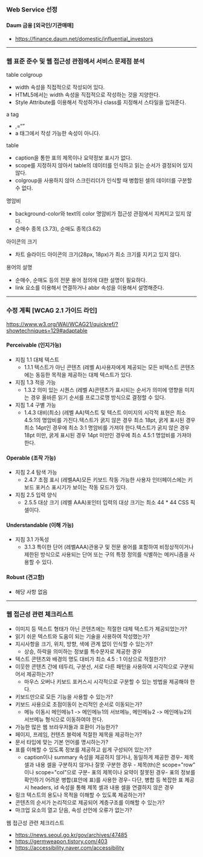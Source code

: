 ### Web Service 선정

#### Daum 금융 [외국인/기관매매]

- https://finance.daum.net/domestic/influential_investors

---

### 웹 표준 준수 및 웹 접근성 관점에서 서비스 문제점 분석

table
colgroup

- width 속성을 직접적으로 작성되어 있다.
- HTML5에서는 width 속성을 직접적으로 작성하는 것을 지양한다.
- Style Attribute를 이용해서 작성하거나 class를 지정해서 스타일을 입혀준다.

a tag

- ,=“”
- a 태그에서 작성 가능한 속성이 아니다.

table

- caption을 통한 표의 제목이나 요약정보 표시가 없다.
- scope를 지정하지 않아서 table의 데이터를 인식하고 읽는 순서가 결정되어 있지 않다.
- colgroup을 사용하지 않아 스크린리더가 인식할 때 병합된 셀의 데이터를 구분할 수 없다.

명암비

- background-color와 text의 color 명암비가 접근성 관점에서 지켜지고 있지 않다.
- 순매수 종목 (3.73), 순매도 종목(3.62)

아이콘의 크기

- 차트 슬라이드 아이콘의 크기(28px, 18px)가 최소 크기를 지키고 있지 않다.

용어의 설명

- 순매수, 순매도 등의 전문 용어 정의에 대한 설명이 필요하다.
- link 요소를 이용해서 연결하거나 abbr 속성을 이용해서 설명해준다.

---

### 수정 계획 [WCAG 2.1 가이드 라인]

https://www.w3.org/WAI/WCAG21/quickref/?showtechniques=129#adaptable

#### Perceivable (인지가능)

- 지침 1.1 대체 텍스트
  - 1.1.1 텍스트가 아닌 콘텐츠 (레벨 A)사용자에게 제공되는 모든 비텍스트 콘텐츠에는 동등한 목적을 제공하는 대체 텍스트가 있다.
- 지침 1.3 적응 가능
  - 1.3.2 의미 있는 시퀀스 (레벨 A)콘텐츠가 표시되는 순서가 의미에 영향을 미치는 경우 올바른 읽기 순서를 프로그로맹 방식으로 결정할 수 있다.
- 지침 1.4 구별 가능
  - 1.4.3 대비(최소) (레벨 AA)텍스트 및 텍스트 이미지의 시각적 표현은 최소 4.5:1의 명암비를 가진다.텍스트가 굵지 않은 경우 최소 18pt, 굵게 표시된 경우 최소 14pt인 경우에 최소 3:1 명암비를 가져야 한다.텍스트가 굵지 않은 경우 18pt 미만, 굵게 표시된 경우 14pt 미만인 경우에 최소 4.5:1 명암비를 가져야 한다.

#### Operable (조작 가능)

- 지침 2.4 탐색 가능
  - 2.4.7 초점 표시 (레벨AA)모든 키보드 작동 가능한 사용자 인터페이스에는 키보드 포커스 표시기가 보이는 작동 모드가 있다.
- 지침 2.5 입력 양식
  - 2.5.5 대상 크기 (레벨 AAA)포인터 입력의 대상 크기는 최소 44 \* 44 CSS 픽셀이다.

#### Understandable (이해 가능)

- 지침 3.1 가독성
  - 3.1.3 특이한 단어 (레벨AAA)관용구 및 전문 용어를 포함하여 비정상적이거나 제한된 방식으로 사용되는 단어 또는 구의 특정 정의를 식별하는 메커니즘을 사용할 수 있다.

#### Robust (견고함)

- 해당 사항 없음

---

### 웹 접근성 관련 체크리스트

- 이미지 등 텍스트 형태가 아닌 콘텐츠에는 적절한 대체 텍스트가 제공되었는가?
- 읽기 쉬운 텍스트와 도움이 되는 기술을 사용하여 작성했는가?
- 지시사항을 크기, 위치, 방향, 색에 관계 없이 인식할 수 있는가?
  - 상승, 하락을 의미하는 정보를 특수문자로 제공한 경우
- 텍스트 콘텐츠와 배경의 명도 대비가 최소 4.5 : 1 이상으로 적절한가?
- 이웃한 콘텐츠 간에 테두리, 구분선, 서로 다른 패턴을 사용하여 시각적으로 구분되어서 제공하는가?
  - 마우스 오버나 키보드 포커스시 시각적으로 구분할 수 있는 방법을 제공해야 한다.
- 키보드만으로 모든 기능을 사용할 수 있는가?
- 키보드 사용으로 초점이동이 논리적인 순서로 이동되는가?
  - 메뉴 이동시 메인메뉴1 -> 메인메뉴1의 서브메뉴, 메인메뉴2 -> 메인메뉴2의 서브메뉴 형식으로 이동하여야 한다.
- 가능한 많은 웹 브라우저들과 호환이 가능한가?
- 페이지, 프레임, 컨텐츠 블럭에 적절한 제목을 제공하는가?
- 문서 타입에 맞는 기본 언어를 명시하는가?
- 표를 이해할 수 있도록 정보를 제공하고 쉽게 구성되어 있는가?
  - caption이나 summary 속성을 제공하지 않거나, 동일하게 제공한 경우- 제목 셀과 내용 셀을 구분하지 않거나 잘못 구분한 경우 - 제목(th)은 scope="row" 이나 scope="col"으로 구분- 표의 제목이나 요약이 잘못된 경우- 표의 정보를 확인하기 어려운 병합(표안에 표)를 사용한 경우- 다단, 병합 등 복잡한 표 제공시 headers, id 속성을 통해 제목 셀과 내용 셀을 연결하지 않은 경우
- 링크 텍스트의 용도나 목적을 이해할 수 있도록 제공하는가?
- 콘텐츠의 순서가 논리적으로 제공되어 계층구조를 이해할 수 있는가?
- 마크업 요소의 열고 닫음, 속성 선언에 오류가 없는가?

웹 접근성 관련 체크리스트

- https://news.seoul.go.kr/gov/archives/47485
- https://germweapon.tistory.com/403
- https://accessibility.naver.com/accessibility
